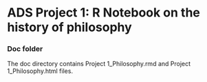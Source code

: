 # ADS Project 1:  R Notebook on the history of philosophy

### Doc folder

The doc directory contains Project 1_Philosophy.rmd and Project 1_Philosophy.html files.  
